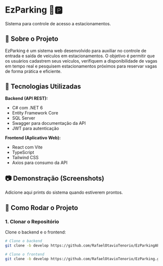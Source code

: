 # EzParking 🚗🅿️  
Sistema para controle de acesso a estacionamentos.

## 📌 Sobre o Projeto  
EzParking é um sistema web desenvolvido para auxiliar no controle de entrada e saída de veículos em estacionamentos. O objetivo é permitir que os usuários cadastrem seus veículos, verifiquem a disponibilidade de vagas em tempo real e pesquisem estacionamentos próximos para reservar vagas de forma prática e eficiente.

## 🚀 Tecnologias Utilizadas

**Backend (API REST):**
- C# com .NET 6  
- Entity Framework Core  
- SQL Server  
- Swagger para documentação da API  
- JWT para autenticação  

**Frontend (Aplicativo Web):**
- React com Vite  
- TypeScript  
- Tailwind CSS  
- Axios para consumo da API  

## 📷 Demonstração (Screenshots)  
Adicione aqui prints do sistema quando estiverem prontos.

## 📂 Como Rodar o Projeto  

### 1. Clonar o Repositório  
Clone o backend e o frontend:  
```bash
# Clone o backend
git clone -b develop https://github.com/RafaelOtavioTenorio/EzParkingAPI.git  

# Clone o frontend
git clone -b develop https://github.com/RafaelOtavioTenorio/EzParking.git  
